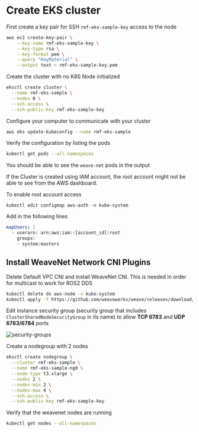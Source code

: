 # Create EKS cluster

First create a key pair for SSH `rmf-eks-sample-key` access to the node

```bash
aws ec2 create-key-pair \
    --key-name rmf-eks-sample-key \
    --key-type rsa \
    --key-format pem \
    --query "KeyMaterial" \
    --output text > rmf-eks-sample-key.pem
```

Create the cluster with no K8S Node initialized

```bash
eksctl create cluster \
  --name rmf-eks-sample \
  --nodes 0 \
  --ssh-access \
  --ssh-public-key rmf-eks-sample-key
```

Configure your computer to communicate with your cluster

```bash
aws eks update-kubeconfig --name rmf-eks-sample
```

Verify the configuration by listing the pods

```bash
kubectl get pods --all-namespaces
```

You should be able to see the `weave-net` pods in the output

If the Cluster is created using IAM account, the root account might not be able to see from the AWS dashboard. 

To enable root account access

```shell
kubectl edit configmap aws-auth -n kube-system
```

Add in the following lines

```yaml
mapUsers: |
  - userarn: arn:aws:iam::[account_id]:root
    groups:
    - system:masters
```

## Install WeaveNet Network CNI Plugins

Delete Default VPC CNI and install WeaveNet CNI. This is needed in order for multicast to work for ROS2 DDS

```bash
kubectl delete ds aws-node -n kube-system
kubectl apply -f https://github.com/weaveworks/weave/releases/download/v2.8.1/weave-daemonset-k8s.yaml
```

Edit instance security group (security group that includes `ClusterSharedNodeSecurityGroup` in its name) to allow **TCP 6783** and **UDP 6783/6784** ports

![security-groups](/home/chenbn/k8s-ros2-demo/docs/security-groups.png)

Create a nodegroup with 2 nodes

```bash
eksctl create nodegroup \
  --cluster rmf-eks-sample \
  --name rmf-eks-sample-ng0 \
  --node-type t3.xlarge \
  --nodes 2 \
  --nodes-min 2 \
  --nodes-max 4 \
  --ssh-access \
  --ssh-public-key rmf-eks-sample-key
```

Verify that the weavenet nodes are running

```bash
kubectl get nodes --all-namespaces
```

